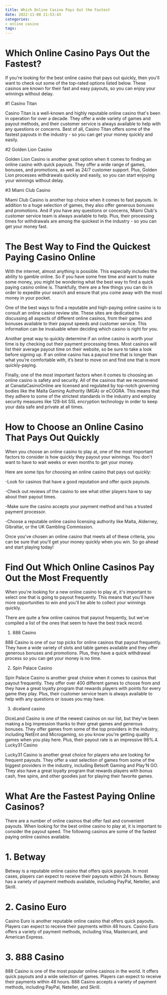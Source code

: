 ```yaml
---
title: Which Online Casino Pays Out the Fastest
date: 2022-11-08 21:53:43
categories:
- online casino
tags:
---
```



#  Which Online Casino Pays Out the Fastest?

If you're looking for the best online casino that pays out quickly, then you'll want to check out some of the top-rated options listed below. These casinos are known for their fast and easy payouts, so you can enjoy your winnings without delay.

#1 Casino Titan

Casino Titan is a well-known and highly reputable online casino that's been in operation for over a decade. They offer a wide variety of games and payout methods, and their customer service is always available to help with any questions or concerns. Best of all, Casino Titan offers some of the fastest payouts in the industry - so you can get your money quickly and easily.

#2 Golden Lion Casino

Golden Lion Casino is another great option when it comes to finding an online casino with quick payouts. They offer a wide range of games, bonuses, and promotions, as well as 24/7 customer support. Plus, Golden Lion processes withdrawals quickly and easily, so you can start enjoying your winnings without delay.

#3 Miami Club Casino

Miami Club Casino is another top choice when it comes to fast payouts. In addition to a huge selection of games, they also offer generous bonuses and promotions. And if you have any questions or concerns, Miami Club's customer service team is always available to help. Plus, their processing times for withdrawals are among the quickest in the industry - so you can get your money fast.

#  The Best Way to Find the Quickest Paying Casino Online

With the internet, almost anything is possible. This especially includes the ability to gamble online. So if you have some free time and want to make some money, you might be wondering what the best way to find a quick paying casino online is. Thankfully, there are a few things you can do in order to expedite your search and ensure that you come away with the most money in your pocket.

One of the best ways to find a reputable and high-paying online casino is to consult an online casino review site. These sites are dedicated to discussing all aspects of different online casinos, from their games and bonuses available to their payout speeds and customer service. This information can be invaluable when deciding which casino is right for you.

Another great way to quickly determine if an online casino is worth your time is by checking out their payment processing times. Most casinos will list their average payout time on their website, so be sure to take a look before signing up. If an online casino has a payout time that is longer than what you’re comfortable with, it’s best to move on and find one that is more quickly-paying.

Finally, one of the most important factors when it comes to choosing an online casino is safety and security. All of the casinos that we recommend at CanadaCasinoOnline are licensed and regulated by top-notch governing bodies like the Malta Gaming Authority (MGA) or eCOGRA. This means that they adhere to some of the strictest standards in the industry and employ security measures like 128-bit SSL encryption technology in order to keep your data safe and private at all times.

#  How to Choose an Online Casino That Pays Out Quickly

When you choose an online casino to play at, one of the most important factors to consider is how quickly they payout your winnings. You don't want to have to wait weeks or even months to get your money.

Here are some tips for choosing an online casino that pays out quickly:

-Look for casinos that have a good reputation and offer quick payouts.

-Check out reviews of the casino to see what other players have to say about their payout times.

-Make sure the casino accepts your payment method and has a trusted payment processor.

-Choose a reputable online casino licensing authority like Malta, Alderney, Gibraltar, or the UK Gambling Commission.

Once you've chosen an online casino that meets all of these criteria, you can be sure that you'll get your money quickly when you win. So go ahead and start playing today!

#  Find Out Which Online Casinos Pay Out the Most Frequently

When you're looking for a new online casino to play at, it's important to select one that is going to payout frequently. This means that you'll have more opportunities to win and you'll be able to collect your winnings quickly.

There are quite a few online casinos that payout frequently, but we've compiled a list of the ones that seem to have the best track record.

1. 888 Casino 

888 Casino is one of our top picks for online casinos that payout frequently. They have a wide variety of slots and table games available and they offer generous bonuses and promotions. Plus, they have a quick withdrawal process so you can get your money is no time.

2. Spin Palace Casino 

Spin Palace Casino is another great choice when it comes to casinos that payout frequently. They offer over 400 different games to choose from and they have a great loyalty program that rewards players with points for every game they play. Plus, their customer service team is always available to help with any questions or issues you may have.

3. diceland casino 

DiceLand Casino is one of the newest casinos on our list, but they've been making a big impression thanks to their great games and generous bonuses. They offer games from some of the top providers in the industry, including NetEnt and Microgaming, so you know you're getting quality games when you play here. Plus, their payout rate is an impressive 98%.4. Lucky31 Casino 

Lucky31 Casino is another great choice for players who are looking for frequent payouts. They offer a vast selection of games from some of the biggest providers in the industry, including Betsoft Gaming and Play'N GO. They also have a great loyalty program that rewards players with bonus cash, free spins, and other goodies just for playing their favorite games.

#  What Are the Fastest Paying Online Casinos?

There are a number of online casinos that offer fast and convenient payouts. When looking for the best online casino to play at, it is important to consider the payout speed. The following casinos are some of the fastest paying online casinos available.

# 1. Betway

Betway is a reputable online casino that offers quick payouts. In most cases, players can expect to receive their payouts within 24 hours. Betway has a variety of payment methods available, including PayPal, Neteller, and Skrill.

# 2. Casino Euro

Casino Euro is another reputable online casino that offers quick payouts. Players can expect to receive their payments within 48 hours. Casino Euro offers a variety of payment methods, including Visa, Mastercard, and American Express.

# 3. 888 Casino

888 Casino is one of the most popular online casinos in the world. It offers quick payouts and a wide selection of games. Players can expect to receive their payments within 48 hours. 888 Casino accepts a variety of payment methods, including PayPal, Neteller, and Skrill.